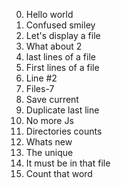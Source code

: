0. Hello world
1. Confused smiley
2. Let's display a file
3. What about 2
4. last lines of a file
5. First lines of a file
6. Line #2
7. Files-7
8. Save current
9. Duplicate last line
10. No more Js
11. Directories counts
12. Whats new
13. The unique
14. It must be in that file
15. Count that word
